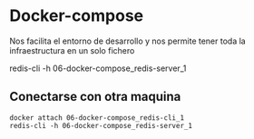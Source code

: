 # Docker-compose

Nos facilita el entorno de desarrollo y nos permite tener toda la infraestructura en un solo fichero

redis-cli -h 06-docker-compose_redis-server_1

## Conectarse con otra maquina

```
docker attach 06-docker-compose_redis-cli_1
redis-cli -h 06-docker-compose_redis-server_1
```